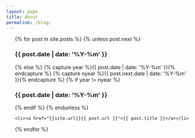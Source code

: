 ```yaml
---
layout: page
title: About
permalink: /blog/
---
```


<ul>
  {% for post in site.posts %}
    {% unless post.next %}
      <h3>{{ post.date | date: '%Y-%m' }}</h3>
    {% else %}
      {% capture year %}{{ post.date | date: '%Y-%m' }}{% endcapture %}
      {% capture nyear %}{{ post.next.date | date: '%Y-%m' }}{% endcapture %}
      {% if year != nyear %}
        <h3>{{ post.date | date: '%Y-%m' }}</h3>
      {% endif %}
    {% endunless %}

    <li><a href="{{site.url}}{{ post.url }}">{{ post.title }}</a></li>
  {% endfor %}
</ul>
